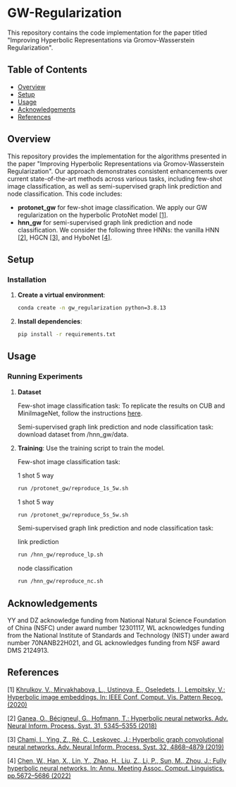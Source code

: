 # GW-Regularization
This repository contains the code implementation for the paper titled "Improving Hyperbolic Representations via Gromov-Wasserstein Regularization".


## Table of Contents

- [Overview](#overview)
- [Setup](#setup)
- [Usage](#usage)
- [Acknowledgements](#acknowledgements)
- [References](#references)

## Overview

This repository provides the implementation for the algorithms presented in the paper "Improving Hyperbolic Representations via Gromov-Wasserstein Regularization".
Our approach demonstrates consistent enhancements over current state-of-the-art methods across various tasks, including few-shot image classification, as well as semi-supervised graph link prediction and node classification. This code includes:

- **protonet_gw** for few-shot image classification. We apply our GW regularization on the hyperbolic ProtoNet model [[1]](https://openaccess.thecvf.com/content_CVPR_2020/papers/Khrulkov_Hyperbolic_Image_Embeddings_CVPR_2020_paper.pdf).
- **hnn_gw** for semi-supervised graph link prediction and node classification. We consider the following three HNNs: the vanilla HNN [[2]](https://proceedings.neurips.cc/paper/2018/file/dbab2adc8f9d078009ee3fa810bea142-Paper.pdf), HGCN [[3]](https://proceedings.neurips.cc/paper_files/paper/2019/file/0415740eaa4d9decbc8da001d3fd805f-Paper.pdf), and HyboNet [[4]](https://arxiv.org/pdf/2105.14686).

## Setup

### Installation

1. **Create a virtual environment**:

    ```sh
    conda create -n gw_regularization python=3.8.13
    ```

2. **Install dependencies**:

    ```sh
    pip install -r requirements.txt
    ```

## Usage

### Running Experiments

1. **Dataset**
   
    Few-shot image classification task:
    To replicate the results on CUB and MiniImageNet, follow the instructions [here](https://github.com/leymir/hyperbolic-image-embeddings/tree/master/examples/fewshot).
    
    Semi-supervised graph link prediction and node classification task:
    download dataset from /hnn_gw/data.

2. **Training**: Use the training script to train the model.

    Few-shot image classification task:
   
    1 shot 5 way
    ```sh
    run /protonet_gw/reproduce_1s_5w.sh
    ```
   
    1 shot 5 way
    ```sh
    run /protonet_gw/reproduce_5s_5w.sh
    ```

    Semi-supervised graph link prediction and node classification task:
   
    link prediction
    ```sh
    run /hnn_gw/reproduce_lp.sh
    ```

    node classification
    ```sh
    run /hnn_gw/reproduce_nc.sh
    ```
   

## Acknowledgements

YY and DZ acknowledge funding from National Natural Science Foundation of China (NSFC) under award number 12301117, WL acknowledges funding from the National Institute of Standards and Technology (NIST) under award number 70NANB22H021, and GL acknowledges funding from NSF award DMS 2124913.


## References

[1] [Khrulkov, V., Mirvakhabova, L., Ustinova, E., Oseledets, I., Lempitsky, V.: Hyperbolic image embeddings. In: IEEE Conf. Comput. Vis. Pattern Recog. (2020)](https://openaccess.thecvf.com/content_CVPR_2020/papers/Khrulkov_Hyperbolic_Image_Embeddings_CVPR_2020_paper.pdf)

[2] [Ganea, O., Bécigneul, G., Hofmann, T.: Hyperbolic neural networks. Adv. Neural Inform. Process. Syst. 31, 5345–5355 (2018)](https://proceedings.neurips.cc/paper/2018/file/dbab2adc8f9d078009ee3fa810bea142-Paper.pdf)

[3] [Chami, I., Ying, Z., Ré, C., Leskovec, J.: Hyperbolic graph convolutional neural networks. Adv. Neural Inform. Process. Syst. 32, 4868–4879 (2019)](https://proceedings.neurips.cc/paper_files/paper/2019/file/0415740eaa4d9decbc8da001d3fd805f-Paper.pdf)

[4] [Chen, W., Han, X., Lin, Y., Zhao, H., Liu, Z., Li, P., Sun, M., Zhou, J.: Fully hyperbolic neural networks. In: Annu. Meeting Assoc. Comput. Linguistics. pp.5672–5686 (2022)](https://arxiv.org/pdf/2105.14686)

